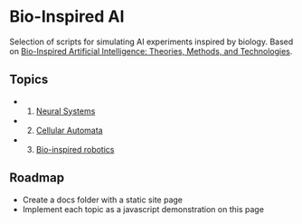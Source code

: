 # Bio-Inspired AI

Selection of scripts for simulating AI experiments inspired by biology. Based on [Bio-Inspired Artificial Intelligence: Theories, Methods, and Technologies](http://dl.acm.org/citation.cfm?id=1457317).


## Topics

- 1. [Neural Systems](/neural-systems)
- 2. [Cellular Automata](/cellular-automata)
- 3. [Bio-inspired robotics](/bio-inspired-robotics)


## Roadmap

- Create a docs folder with a static site page
- Implement each topic as a javascript demonstration on this page